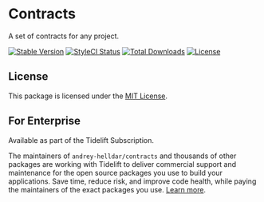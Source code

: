 # Contracts

A set of contracts for any project.

[![Stable Version][badge_stable]][link_packagist]
[![StyleCI Status][badge_styleci]][link_styleci]
[![Total Downloads][badge_downloads]][link_packagist]
[![License][badge_license]][link_license]


## License

This package is licensed under the [MIT License](LICENSE).


## For Enterprise

Available as part of the Tidelift Subscription.

The maintainers of `andrey-helldar/contracts` and thousands of other packages are working with Tidelift to deliver commercial support and maintenance for the open source packages you use to build your applications. Save time, reduce risk, and improve code health, while paying the maintainers of the exact packages you use. [Learn more](https://tidelift.com/subscription/pkg/packagist-andrey-helldar-contracts?utm_source=packagist-andrey-helldar-contracts&utm_medium=referral&utm_campaign=enterprise&utm_term=repo).


[badge_downloads]:      https://img.shields.io/packagist/dt/andrey-helldar/contracts.svg?style=flat-square

[badge_license]:        https://img.shields.io/packagist/l/andrey-helldar/contracts.svg?style=flat-square

[badge_stable]:         https://img.shields.io/github/v/release/andrey-helldar/contracts?label=stable&style=flat-square

[badge_styleci]:        https://styleci.io/repos/119022335/shield

[link_styleci]:         https://github.styleci.io/repos/119022335

[link_license]:         LICENSE

[link_packagist]:       https://packagist.org/packages/andrey-helldar/contracts

